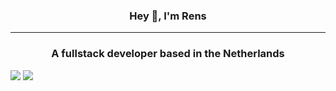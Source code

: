 <h3 align="center">Hey 👋, I'm Rens</3> 
<hr />
<h3 align="center">A fullstack developer based in the Netherlands</h3>


<p align="left">
 <img src="https://cdn.jsdelivr.net/gh/devicons/devicon/icons/php/php-original.svg" />
  <img src="https://cdn.jsdelivr.net/gh/devicons/devicon/icons/javascript/javascript-original.svg" />
</p>
